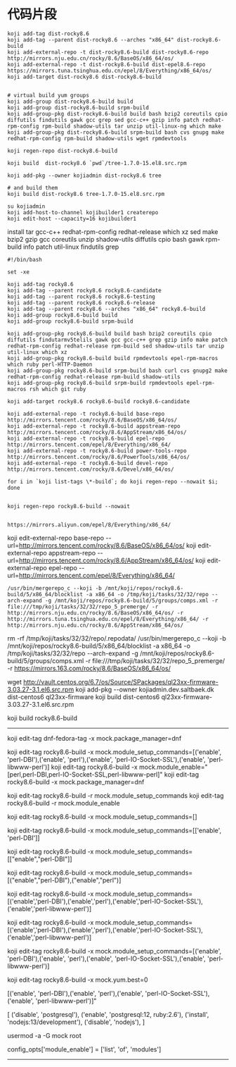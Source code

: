 # 代码片段


```
koji add-tag dist-rocky8.6
koji add-tag --parent dist-rocky8.6 --arches "x86_64" dist-rocky8.6-build
koji add-external-repo -t dist-rocky8.6-build dist-rocky8.6-repo http://mirrors.nju.edu.cn/rocky/8.6/BaseOS/x86_64/os/
koji add-external-repo -t dist-rocky8.6-build dist-epel8.6-repo https://mirrors.tuna.tsinghua.edu.cn/epel/8/Everything/x86_64/os/
koji add-target dist-rocky8.6 dist-rocky8.6-build


# virtual build yum groups
koji add-group dist-rocky8.6-build build
koji add-group dist-rocky8.6-build srpm-build
koji add-group-pkg dist-rocky8.6-build build bash bzip2 coreutils cpio diffutils findutils gawk gcc grep sed gcc-c++ gzip info patch redhat-rpm-config rpm-build shadow-utils tar unzip util-linux-ng which make
koji add-group-pkg dist-rocky8.6-build srpm-build bash cvs gnupg make redhat-rpm-config rpm-build shadow-utils wget rpmdevtools

koji regen-repo dist-rocky8.6-build
```



```
koji build  dist-rocky8.6 `pwd`/tree-1.7.0-15.el8.src.rpm

koji add-pkg --owner kojiadmin dist-rocky8.6 tree

# and build them
koji build dist-rocky8.6 tree-1.7.0-15.el8.src.rpm
```


```
su kojiadmin
koji add-host-to-channel kojibuilder1 createrepo
koji edit-host --capacity=16 kojibuilder1
```














install tar gcc-c++ redhat-rpm-config redhat-release which xz sed make bzip2 gzip gcc coreutils unzip shadow-utils diffutils cpio bash gawk rpm-build info patch util-linux findutils grep


```
#!/bin/bash

set -xe

koji add-tag rocky8.6
koji add-tag --parent rocky8.6 rocky8.6-candidate
koji add-tag --parent rocky8.6 rocky8.6-testing
koji add-tag --parent rocky8.6 rocky8.6-release
koji add-tag --parent rocky8.6 --arches "x86_64" rocky8.6-build
koji add-group rocky8.6-build build
koji add-group rocky8.6-build srpm-build

koji add-group-pkg rocky8.6-build build bash bzip2 coreutils cpio diffutils findutarmv5telils gawk gcc gcc-c++ grep gzip info make patch redhat-rpm-config redhat-release rpm-build sed shadow-utils tar unzip util-linux which xz
koji add-group-pkg rocky8.6-build build rpmdevtools epel-rpm-macros which ruby perl-HTTP-Daemon
koji add-group-pkg rocky8.6-build srpm-build bash curl cvs gnupg2 make redhat-rpm-config redhat-release rpm-build shadow-utils
koji add-group-pkg rocky8.6-build srpm-build rpmdevtools epel-rpm-macros rsh which git ruby

koji add-target rocky8.6 rocky8.6-build rocky8.6-candidate

koji add-external-repo -t rocky8.6-build base-repo http://mirrors.tencent.com/rocky/8.6/BaseOS/x86_64/os/
koji add-external-repo -t rocky8.6-build appstream-repo http://mirrors.tencent.com/rocky/8.6/AppStream/x86_64/os/
koji add-external-repo -t rocky8.6-build epel-repo http://mirrors.tencent.com/epel/8/Everything/x86_64/
koji add-external-repo -t rocky8.6-build power-tools-repo http://mirrors.tencent.com/rocky/8.6/PowerTools/x86_64/os/
koji add-external-repo -t rocky8.6-build devel-repo http://mirrors.tencent.com/rocky/8.6/Devel/x86_64/os/

for i in `koji list-tags \*-build`; do koji regen-repo --nowait $i; done


koji regen-repo rocky8.6-build --nowait


https://mirrors.aliyun.com/epel/8/Everything/x86_64/
```

koji edit-external-repo base-repo --url=http://mirrors.tencent.com/rocky/8.6/BaseOS/x86_64/os/
koji edit-external-repo appstream-repo --url=http://mirrors.tencent.com/rocky/8.6/AppStream/x86_64/os/
koji edit-external-repo epel-repo --url=http://mirrors.tencent.com/epel/8/Everything/x86_64/




```
/usr/bin/mergerepo_c --koji -b /mnt/koji/repos/rocky8.6-build/5/x86_64/blocklist -a x86_64 -o /tmp/koji/tasks/32/32/repo --arch-expand -g /mnt/koji/repos/rocky8.6-build/5/groups/comps.xml -r file:///tmp/koji/tasks/32/32/repo_5_premerge/ -r http://mirrors.nju.edu.cn/rocky/8.6/BaseOS/x86_64/os/ -r http://mirrors.tuna.tsinghua.edu.cn/epel/8/Everything/x86_64/ -r http://mirrors.nju.edu.cn/rocky/8.6/AppStream/x86_64/os/
```



rm -rf /tmp/koji/tasks/32/32/repo/.repodata/
/usr/bin/mergerepo_c --koji -b /mnt/koji/repos/rocky8.6-build/5/x86_64/blocklist -a x86_64 -o /tmp/koji/tasks/32/32/repo --arch-expand -g /mnt/koji/repos/rocky8.6-build/5/groups/comps.xml -r file:///tmp/koji/tasks/32/32/repo_5_premerge/ -r https://mirrors.163.com/rocky/8.6/BaseOS/x86_64/os/



wget http://vault.centos.org/6.7/os/Source/SPackages/ql23xx-firmware-3.03.27-3.1.el6.src.rpm
koji add-pkg --owner kojiadmin.dev.saltbaek.dk dist-centos6 ql23xx-firmware
koji build dist-centos6 ql23xx-firmware-3.03.27-3.1.el6.src.rpm



koji build rocky8.6-build

---


koji edit-tag dnf-fedora-tag -x mock.package_manager=dnf

koji edit-tag rocky8.6-build -x mock.module_setup_commands=[('enable', 'perl-DBI'),('enable',  'perl'),('enable', 'perl-IO-Socket-SSL'),('enable', 'perl-libwww-perl')]
koji edit-tag rocky8.6-build -x mock.module_enable="[perl,perl-DBI,perl-IO-Socket-SSL,perl-libwww-perl]"
koji edit-tag rocky8.6-build -x mock.package_manager=dnf

koji edit-tag rocky8.6-build -r mock.module_setup_commands
koji edit-tag rocky8.6-build -r mock.module_enable

koji edit-tag rocky8.6-build -x mock.module_setup_commands=[]

koji edit-tag rocky8.6-build -x mock.module_setup_commands=[['enable', 'perl-DBI']]

koji edit-tag rocky8.6-build -x mock.module_setup_commands=[["enable","perl-DBI"]]


koji edit-tag rocky8.6-build -x mock.module_setup_commands=[("enable","perl-DBI"),("enable","perl")]

koji edit-tag rocky8.6-build -x mock.module_setup_commands=[\('enable','perl-DBI'\),\('enable','perl'\),\('enable','perl-IO-Socket-SSL'\),\('enable','perl-libwww-perl'\)]


koji edit-tag rocky8.6-build -x mock.module_setup_commands=[('enable','perl-DBI'),('enable','perl'),('enable','perl-IO-Socket-SSL'),('enable','perl-libwww-perl')]



koji edit-tag rocky8.6-build -x mock.module_setup_commands=[('enable', 'perl-DBI'),('enable',  'perl'),('enable', 'perl-IO-Socket-SSL'),('enable', 'perl-libwww-perl')]

koji edit-tag rocky8.6-build -x mock.yum.best=0



[('enable', 'perl-DBI'),('enable',  'perl'),('enable', 'perl-IO-Socket-SSL'),('enable', 'perl-libwww-perl')]"





[
        ('disable', 'postgresql'),
        ('enable',  'postgresql:12, ruby:2.6'),
        ('install', 'nodejs:13/development'),
        ('disable', 'nodejs'),
        ]



usermod -a -G mock root



config_opts['module_enable'] = ['list', 'of', 'modules']












---
